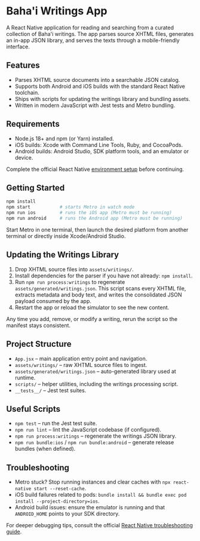 # Baha'i Writings App

A React Native application for reading and searching from a curated collection of Baha'i writings. The app parses source XHTML files, generates an in-app JSON library, and serves the texts through a mobile-friendly interface.

## Features

- Parses XHTML source documents into a searchable JSON catalog.
- Supports both Android and iOS builds with the standard React Native toolchain.
- Ships with scripts for updating the writings library and bundling assets.
- Written in modern JavaScript with Jest tests and Metro bundling.

## Requirements

- Node.js 18+ and npm (or Yarn) installed.
- iOS builds: Xcode with Command Line Tools, Ruby, and CocoaPods.
- Android builds: Android Studio, SDK platform tools, and an emulator or device.

Complete the official React Native [environment setup](https://reactnative.dev/docs/environment-setup) before continuing.

## Getting Started

```sh
npm install
npm start           # starts Metro in watch mode
npm run ios         # runs the iOS app (Metro must be running)
npm run android     # runs the Android app (Metro must be running)
```

Start Metro in one terminal, then launch the desired platform from another terminal or directly inside Xcode/Android Studio.

## Updating the Writings Library

1. Drop XHTML source files into `assets/writings/`.
2. Install dependencies for the parser if you have not already: `npm install`.
3. Run `npm run process:writings` to regenerate `assets/generated/writings.json`. This script scans every XHTML file, extracts metadata and body text, and writes the consolidated JSON payload consumed by the app.
4. Restart the app or reload the simulator to see the new content.

Any time you add, remove, or modify a writing, rerun the script so the manifest stays consistent.

## Project Structure

- `App.jsx` – main application entry point and navigation.
- `assets/writings/` – raw XHTML source files to ingest.
- `assets/generated/writings.json` – auto-generated library used at runtime.
- `scripts/` – helper utilities, including the writings processing script.
- `__tests__/` – Jest test suites.

## Useful Scripts

- `npm test` – run the Jest test suite.
- `npm run lint` – lint the JavaScript codebase (if configured).
- `npm run process:writings` – regenerate the writings JSON library.
- `npm run bundle:ios` / `npm run bundle:android` – generate release bundles (when defined).

## Troubleshooting

- Metro stuck? Stop running instances and clear caches with `npx react-native start --reset-cache`.
- iOS build failures related to pods: `bundle install && bundle exec pod install --project-directory=ios`.
- Android build issues: ensure the emulator is running and that `ANDROID_HOME` points to your SDK directory.

For deeper debugging tips, consult the official [React Native troubleshooting guide](https://reactnative.dev/docs/troubleshooting).
